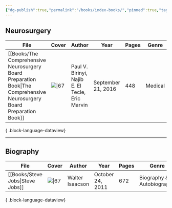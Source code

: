 ```yaml
---
{"dg-publish":true,"permalink":"/books/index-books/","pinned":true,"tags":["book","index"],"created":"2023-11-03T21:15:01.722-07:00","updated":"2023-11-03T21:44:47.719-07:00"}
---
```


## Neurosurgery

| File                                                                                                                      | Cover                                                                                                                    | Author                                          | Year               | Pages | Genre   | Rating     |
| ------------------------------------------------------------------------------------------------------------------------- | ------------------------------------------------------------------------------------------------------------------------ | ----------------------------------------------- | ------------------ | ----- | ------- | ---------- |
| [[Books/The Comprehensive Neurosurgery Board Preparation Book\|The Comprehensive Neurosurgery Board Preparation Book]] | ![\|67](http://books.google.com/books/content?id=U32fDAAAQBAJ&printsec=frontcover&img=1&zoom=1&edge=curl&source=gbs_api) | Paul V. Birinyi, Najib E. El Tecle, Eric Marvin | September 21, 2016 | 448   | Medical | ⭐️⭐️⭐️⭐️⭐️ |

{ .block-language-dataview}

---

## Biography

| File                                | Cover                                                                                                                    | Author          | Year             | Pages | Genre                     | Rating   |
| ----------------------------------- | ------------------------------------------------------------------------------------------------------------------------ | --------------- | ---------------- | ----- | ------------------------- | -------- |
| [[Books/Steve Jobs\|Steve Jobs]] | ![\|67](http://books.google.com/books/content?id=I6R8MXStPXgC&printsec=frontcover&img=1&zoom=1&edge=curl&source=gbs_api) | Walter Isaacson | October 24, 2011 | 672   | Biography & Autobiography | ⭐️⭐️⭐️⭐️ |

{ .block-language-dataview}
